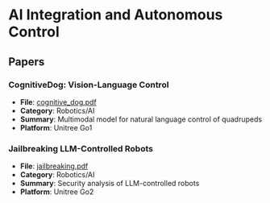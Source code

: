 # AI Integration and Autonomous Control

## Papers

### CognitiveDog: Vision-Language Control
- **File**: [cognitive_dog.pdf](cognitive_dog.pdf)
- **Category**: Robotics/AI
- **Summary**: Multimodal model for natural language control of quadrupeds
- **Platform**: Unitree Go1

### Jailbreaking LLM-Controlled Robots
- **File**: [jailbreaking.pdf](jailbreaking.pdf)
- **Category**: Robotics/AI
- **Summary**: Security analysis of LLM-controlled robots
- **Platform**: Unitree Go2
